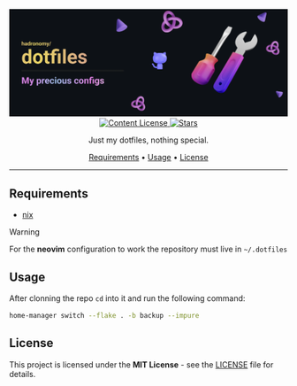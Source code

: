 <div align="center">
  <img src="/.github/images/github-header-image.webp" alt="GitHub Header Image" width="auto" />
  
  <!-- MIT License -->
  <a href="https://github.com/hadronomy/dotfiles/blob/main/LICENSE.txt">
    <img
      alt="Content License"
      src="https://img.shields.io/github/license/hadronomy/dotfiles?style=for-the-badge&logo=starship&color=ee999f&logoColor=D9E0EE&labelColor=302D41"
    />
  </a>

  <!-- GitHub Repo Stars -->
  <a href="https://github.com/hadronomy/dotfiles/stargazers">
    <img
      alt="Stars"
      src="https://img.shields.io/github/stars/hadronomy/dotfiles?style=for-the-badge&logo=starship&color=c69ff5&logoColor=D9E0EE&labelColor=302D41"
    />
  </a>
  <p></p>
  <span>
    Just my dotfiles, nothing special.
  </span>
  <p></p>
  <a href="#requirements">Requirements</a> •
  <a href="#usage">Usage</a> •
  <a href="#license">License</a>
  <hr />

</div>

## Requirements

- [nix](https://nixos.org/)

> [!WARNING]
> For the **neovim** configuration to work the repository
> must live in `~/.dotfiles`

## Usage

After clonning the repo `cd` into it and run the following command:

```bash
home-manager switch --flake . -b backup --impure
```

## License

This project is licensed under the **MIT License** - see the [LICENSE](LICENSE) file for details.
